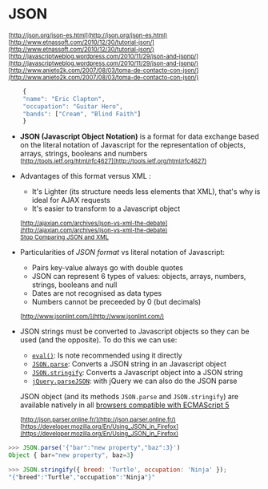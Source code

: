 # JSON

<sup>[http://json.org/json-es.html](http://json.org/json-es.html)</sup>  
<sup>[http://www.etnassoft.com/2010/12/30/tutorial-json/](http://www.etnassoft.com/2010/12/30/tutorial-json/)</sup>  
<sup>[http://javascriptweblog.wordpress.com/2010/11/29/json-and-jsonp/](http://javascriptweblog.wordpress.com/2010/11/29/json-and-jsonp/)</sup>  
<sup>[http://www.anieto2k.com/2007/08/03/toma-de-contacto-con-json/](http://www.anieto2k.com/2007/08/03/toma-de-contacto-con-json/)</sup>  

```javascript
    {
    "name": "Eric Clapton",
    "occupation": "Guitar Hero",
    "bands": ["Cream", "Blind Faith"]
    }
```

- **JSON (Javascript Object Notation)** is a format for data exchange based on the literal notation of Javascript for the representation of objects, arrays, strings, booleans and numbers  
<sup>[http://tools.ietf.org/html/rfc4627](http://tools.ietf.org/html/rfc4627)</sup>

- Advantages of this format versus XML :
    - It's Lighter (its structure needs less elements that XML), that's why is ideal for AJAX requests
    - It's easier to transform to a Javascript object

    <sup>[http://ajaxian.com/archives/json-vs-xml-the-debate](http://ajaxian.com/archives/json-vs-xml-the-debate)</sup>  
    <sup>[Stop Comparing JSON and XML](http://www.yegor256.com/2015/11/16/json-vs-xml.html)</sup>
    

- Particularities of _JSON format_ vs literal notation of Javascript:
    - Pairs key-value always go with double quotes
    - JSON can represent 6 types of values: objects, arrays, numbers, strings,
    booleans and null
    - Dates are not recognised as data types
    - Numbers cannot be preceeded by 0 (but decimals)

    <sup>[http://www.jsonlint.com/](http://www.jsonlint.com/)</sup>

- JSON strings must be converted to Javascript objects so they can be used (and the opposite). 
To do this we can use:  
    - [`eval()`](https://developer.mozilla.org/en-US/docs/Web/JavaScript/Reference/Global_Objects/eval): Is note recommended using it directly  
    - [`JSON.parse`](https://developer.mozilla.org/en-US/docs/Web/JavaScript/Reference/Global_Objects/JSON/parse): Converts a JSON string in an Javascript object
    - [`JSON.stringify`](https://developer.mozilla.org/en-US/docs/Web/JavaScript/Reference/Global_Objects/JSON/stringify): Converts a Javascript object into a JSON string
    - [`jQuery.parseJSON`](http://api.jquery.com/jQuery.parseJSON/): with jQuery we can also do the JSON parse

    JSON object (and its methods `JSON.parse` and `JSON.stringify`) are available natively in all [browsers compatible with ECMAScript 5](http://kangax.github.io/compat-table/es5/)  

    <sup>[http://json.parser.online.fr/](http://json.parser.online.fr/)</sup>  
    <sup>[https://developer.mozilla.org/En/Using_JSON_in_Firefox](https://developer.mozilla.org/En/Using_JSON_in_Firefox)</sup>  

```javascript
>>> JSON.parse('{"bar":"new property","baz":3}')
Object { bar="new property", baz=3}
```

```javascript
>>> JSON.stringify({ breed: 'Turtle', occupation: 'Ninja' });
"{"breed":"Turtle","occupation":"Ninja"}"
```


